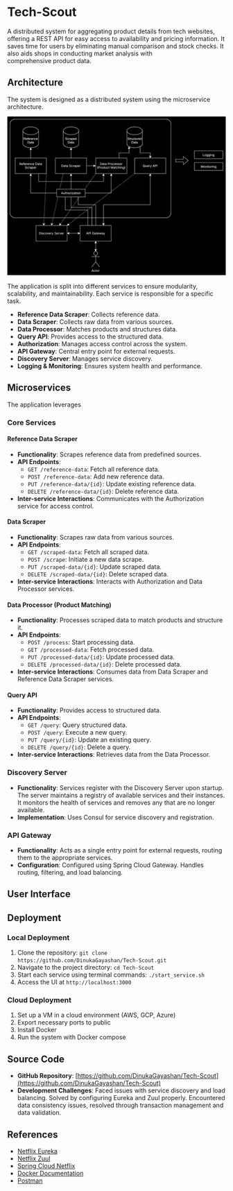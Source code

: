 # Tech-Scout

A distributed system for aggregating product details from tech websites, offering a REST API for easy access to availability and pricing information. It saves time for users by eliminating manual comparison and stock checks. It also aids shops in conducting market analysis with comprehensive product data.


## Architecture
The system is designed as a distributed system using the microservice architecture.

![Alt text](https://raw.githubusercontent.com/DinukaGayashan/Tech-Scout/098e090cfad0b93ab23aec4ff3d9748fee0bbf0e/distributed-system-design.svg)

The application is split into different services to ensure modularity, scalability, and maintainability. Each service is responsible for a specific task.

- **Reference Data Scraper**: Collects reference data.
- **Data Scraper**: Collects raw data from various sources.
- **Data Processor**: Matches products and structures data.
- **Query API**: Provides access to the structured data.
- **Authorization**: Manages access control across the system.
- **API Gateway**: Central entry point for external requests.
- **Discovery Server**: Manages service discovery.
- **Logging & Monitoring**: Ensures system health and performance.


## Microservices

The application leverages 

### Core Services

#### Reference Data Scraper
- **Functionality**: Scrapes reference data from predefined sources.
- **API Endpoints**:
  - `GET /reference-data`: Fetch all reference data.
  - `POST /reference-data`: Add new reference data.
  - `PUT /reference-data/{id}`: Update existing reference data.
  - `DELETE /reference-data/{id}`: Delete reference data.
- **Inter-service Interactions**: Communicates with the Authorization service for access control.

#### Data Scraper
- **Functionality**: Scrapes raw data from various sources.
- **API Endpoints**:
  - `GET /scraped-data`: Fetch all scraped data.
  - `POST /scrape`: Initiate a new data scrape.
  - `PUT /scraped-data/{id}`: Update scraped data.
  - `DELETE /scraped-data/{id}`: Delete scraped data.
- **Inter-service Interactions**: Interacts with Authorization and Data Processor services.

#### Data Processor (Product Matching)
- **Functionality**: Processes scraped data to match products and structure it.
- **API Endpoints**:
  - `POST /process`: Start processing data.
  - `GET /processed-data`: Fetch processed data.
  - `PUT /processed-data/{id}`: Update processed data.
  - `DELETE /processed-data/{id}`: Delete processed data.
- **Inter-service Interactions**: Consumes data from Data Scraper and Reference Data Scraper services.

#### Query API
- **Functionality**: Provides access to structured data.
- **API Endpoints**:
  - `GET /query`: Query structured data.
  - `POST /query`: Execute a new query.
  - `PUT /query/{id}`: Update an existing query.
  - `DELETE /query/{id}`: Delete a query.
- **Inter-service Interactions**: Retrieves data from the Data Processor.

### Discovery Server
- **Functionality**: Services register with the Discovery Server upon startup. The server maintains a registry of available services and their instances. It monitors the health of services and removes any that are no longer available.
- **Implementation**: Uses Consul for service discovery and registration.

### API Gateway
- **Functionality**: Acts as a single entry point for external requests, routing them to the appropriate services.
- **Configuration**: Configured using Spring Cloud Gateway. Handles routing, filtering, and load balancing.


## User Interface



## Deployment

### Local Deployment
1. Clone the repository: `git clone https://github.com/DinukaGayashan/Tech-Scout.git`
2. Navigate to the project directory: `cd Tech-Scout`
3. Start each service using terminal commands: `./start_service.sh`
4. Access the UI at `http://localhost:3000`

### Cloud Deployment
1. Set up a VM in a cloud environment (AWS, GCP, Azure)
2. Export necessary ports to public
3. Install Docker
4. Run the system with Docker compose


## Source Code
- **GitHub Repository**: [https://github.com/DinukaGayashan/Tech-Scout](https://github.com/DinukaGayashan/Tech-Scout)
- **Development Challenges**: Faced issues with service discovery and load balancing. Solved by configuring Eureka and Zuul properly. Encountered data consistency issues, resolved through transaction management and data validation.

## References
- [Netflix Eureka](https://github.com/Netflix/eureka)
- [Netflix Zuul](https://github.com/Netflix/zuul)
- [Spring Cloud Netflix](https://spring.io/projects/spring-cloud-netflix)
- [Docker Documentation](https://docs.docker.com/)
- [Postman](https://www.postman.com/)
